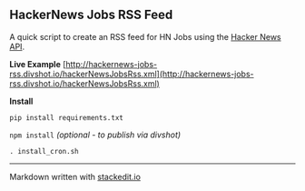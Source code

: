 
## HackerNews Jobs RSS Feed ##

A quick script to create an RSS feed for HN Jobs using the [Hacker News API](https://github.com/HackerNews/API).

**Live Example**
[http://hackernews-jobs-rss.divshot.io/hackerNewsJobsRss.xml](http://hackernews-jobs-rss.divshot.io/hackerNewsJobsRss.xml)

**Install**

   `pip install requirements.txt`
   
   `npm install`
 *(optional - to publish via divshot)*

`. install_cron.sh`




----------


Markdown written with [stackedit.io](https://stackedit.io)